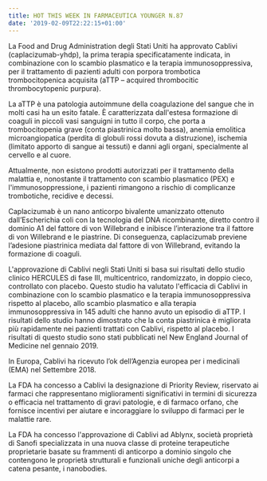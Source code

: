 ```yaml
---
title: HOT THIS WEEK IN FARMACEUTICA YOUNGER N.87
date: '2019-02-09T22:22:15+01:00'
---
```

La Food and Drug Administration degli Stati Uniti ha approvato Cablivi (caplacizumab-yhdp), la prima terapia specificatamente indicata, in combinazione con lo scambio plasmatico e la terapia immunosoppressiva, per il trattamento di pazienti adulti con porpora trombotica trombocitopenica acquisita (aTTP – acquired thrombocitic thrombocytopenic purpura).

La aTTP è una patologia autoimmune della coagulazione del sangue che in molti casi ha un esito fatale. È caratterizzata dall'estesa formazione di coaguli in piccoli vasi sanguigni in tutto il corpo, che porta a trombocitopenia grave (conta piastrinica molto bassa), anemia emolitica microangiopatica (perdita di globuli rossi dovuta a distruzione), ischemia (limitato apporto di sangue ai tessuti) e danni agli organi, specialmente al cervello e al cuore.

Attualmente, non esistono prodotti autorizzati per il trattamento della malattia e, nonostante il trattamento con scambio plasmatico (PEX) e l'immunosoppressione, i pazienti rimangono a rischio di complicanze trombotiche, recidive e decessi.

Caplacizumab è un nano anticorpo bivalente umanizzato ottenuto dall’Escherichia coli con la tecnologia del DNA ricombinante, diretto contro il dominio A1 del fattore di von Willebrand e inibisce l’interazione tra il fattore di von Willebrand e le piastrine. Di conseguenza, caplacizumab previene l’adesione piastrinica mediata dal fattore di von Willebrand, evitando la formazione di coaguli. 

L'approvazione di Cablivi negli Stati Uniti si basa sui risultati dello studio clinico HERCULES di fase III, multicentrico, randomizzato, in doppio cieco, controllato con placebo. Questo studio ha valutato l'efficacia di Cablivi in ​​combinazione con lo scambio plasmatico e la terapia immunosoppressiva rispetto al placebo, allo scambio plasmatico e alla terapia immunosoppressiva in 145 adulti che hanno avuto un episodio di aTTP. I risultati dello studio hanno dimostrato che la conta piastrinica è migliorata più rapidamente nei pazienti trattati con Cablivi, rispetto al placebo. I risultati di questo studio sono stati pubblicati nel New England Journal of Medicine nel gennaio 2019.

In Europa, Cablivi ha ricevuto l’ok dell’Agenzia europea per i medicinali (EMA) nel Settembre 2018.

La FDA ha concesso a Cablivi la designazione di Priority Review, riservato ai farmaci che rappresentano miglioramenti significativi in termini di sicurezza o efficacia nel trattamento di gravi patologie, e di farmaco orfano, che fornisce incentivi per aiutare e incoraggiare lo sviluppo di farmaci per le malattie rare.

La FDA ha concesso l'approvazione di Cablivi ad Ablynx, società proprietà di Sanofi specializzata in una nuova classe di proteine terapeutiche proprietarie basate su frammenti di anticorpo a dominio singolo che contengono le proprietà strutturali e funzionali uniche degli anticorpi a catena pesante, i nanobodies.
